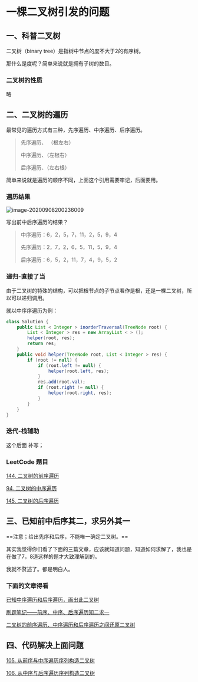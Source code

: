 # 一棵二叉树引发的问题

## 一、科普二叉树

二叉树（binary tree）是指树中节点的度不大于2的有序树。

那什么是度呢？简单来说就是拥有子树的数目。

### 二叉树的性质

略

## 二、二叉树的遍历

最常见的遍历方式有三种，先序遍历、中序遍历、后序遍历。

> 先序遍历、  （根左右）
>
> 中序遍历、（左根右）
>
> 后序遍历、（左右根）

简单来说就是遍历的顺序不同，上面这个引用需要牢记，后面要用。

### 遍历结果

![image-20200908200236009](https://gitee.com/jet5devil/typora-picture/raw/master/img/20200908200243.png)

写出前中后序遍历的结果？

> 中序遍历：6，2，5，7，11，2，5，9，4
>
> 先序遍历：2，7，2，6，5，11，5，9，4
>
> 后序遍历：6，5，2，11，7，4，9，5，2

### 递归-直接了当

由于二叉树的特殊的结构，可以把根节点的子节点看作是根，还是一棵二叉树，所以可以递归调用。

就以中序序遍历为例：

```java
class Solution {
    public List < Integer > inorderTraversal(TreeNode root) {
        List < Integer > res = new ArrayList < > ();
        helper(root, res);
        return res;
    }
    public void helper(TreeNode root, List < Integer > res) {
        if (root != null) {
            if (root.left != null) {
                helper(root.left, res);
            }
            res.add(root.val);
            if (root.right != null) {
                helper(root.right, res);
            }
        }
    }
}
```

### 迭代-栈辅助

这个后面 补写；

### LeetCode 题目

[144. 二叉树的前序遍历](https://leetcode-cn.com/problems/binary-tree-preorder-traversal/)

[94. 二叉树的中序遍历](https://leetcode-cn.com/problems/binary-tree-inorder-traversal/)

[145. 二叉树的后序遍历](https://leetcode-cn.com/problems/binary-tree-postorder-traversal/)

## 三、已知前中后序其二，求另外其一

==注意；给出先序和后序，不能唯一确定二叉树。==

其实我觉得你们看了下面的三篇文章，应该就知道问题，知道如何求解了，我也是在做了7，8道这样的题才大致理解到的。

我就不赘述了。都是明白人。

### 下面的文章得看

[已知中序遍历和后序遍历，画出此二叉树](https://blog.csdn.net/BigData_Mining/article/details/81076069)

[刷题笔记——前序、中序、后序遍历知二求一](https://blog.csdn.net/qq_33396481/article/details/80657546?utm_medium=distribute.pc_relevant.none-task-blog-BlogCommendFromMachineLearnPai2-1.channel_param&depth_1-utm_source=distribute.pc_relevant.none-task-blog-BlogCommendFromMachineLearnPai2-1.channel_param)

[二叉树的前序遍历、中序遍历和后序遍历之间还原二叉树](https://blog.csdn.net/ailunlee/article/details/80755357?utm_medium=distribute.pc_relevant.none-task-blog-BlogCommendFromMachineLearnPai2-1.channel_param&depth_1-utm_source=distribute.pc_relevant.none-task-blog-BlogCommendFromMachineLearnPai2-1.channel_param)

## 四、代码解决上面问题

 [105. 从前序与中序遍历序列构造二叉树](https://leetcode-cn.com/problems/construct-binary-tree-from-preorder-and-inorder-traversal/)

 [106. 从中序与后序遍历序列构造二叉树](https://leetcode-cn.com/problems/construct-binary-tree-from-inorder-and-postorder-traversal/)



